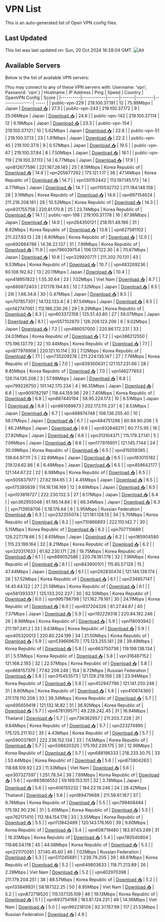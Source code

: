 # VPN List

This is an auto-generated list of Open VPN config files.

## Last Updated

This list was last updated on: Sun, 20 Oct 2024 16:28:04 GMT.
![Alt](https://repobeats.axiom.co/api/embed/186b98318ef1479477931607c1ad7d823f12451f.svg "Repobeats analytics image")

## Available Servers

Below is the list of available VPN servers:

(You may connect to any of these VPN servers with: Username: 'vpn', Password: 'vpn'.)
| Hostname | IP Address | Ping | Speed | Country | OpenVPN Config | Score |
|----------|------------|------|-------|---------|----------------| ----- |
| public-vpn-229 | 219.100.37.191 | 12 | 75.99Mbps | Japan | [Download 📥](./configs/server_0_JP.ovpn) | 27.3 |
| public-vpn-243 | 219.100.37.172 | 9 | 25.06Mbps | Japan | [Download 📥](./configs/server_1_JP.ovpn) | 24.8 |
| public-vpn-142 | 219.100.37.114 | 12 | 6.19Mbps | Japan | [Download 📥](./configs/server_2_JP.ovpn) | 23.3 |
| public-vpn-154 | 219.100.37.121 | 10 | 5.62Mbps | Japan | [Download 📥](./configs/server_3_JP.ovpn) | 22.8 |
| public-vpn-51 | 219.100.37.13 | 23 | 1.91Mbps | Japan | [Download 📥](./configs/server_4_JP.ovpn) | 22.2 |
| public-vpn-45 | 219.100.37.9 | 9 | 0.57Mbps | Japan | [Download 📥](./configs/server_5_JP.ovpn) | 19.5 |
| public-vpn-67 | 219.100.37.84 | 8 | 7.50Mbps | Japan | [Download 📥](./configs/server_6_JP.ovpn) | 18.1 |
| public-vpn-119 | 219.100.37.113 | 14 | 6.77Mbps | Japan | [Download 📥](./configs/server_7_JP.ovpn) | 17.9 |
| vpn812677596 | 221.167.26.145 | 25 | 8.19Mbps | Korea Republic of | [Download 📥](./configs/server_8_KR.ovpn) | 14.8 |
| vpn205677262 | 175.121.1.17 | 38 | 47.14Mbps | Korea Republic of | [Download 📥](./configs/server_9_KR.ovpn) | 14.7 |
| vpn130152442 | 113.197.145.173 | 14 | 4.77Mbps | Japan | [Download 📥](./configs/server_10_JP.ovpn) | 14.7 |
| vpn110532732 | 211.184.148.158 | 28 | 3.19Mbps | Korea Republic of | [Download 📥](./configs/server_11_KR.ovpn) | 14.6 |
| vpn897154624 | 211.218.208.181 | 28 | 10.52Mbps | Korea Republic of | [Download 📥](./configs/server_12_KR.ovpn) | 14.3 |
| vpn931755758 | 220.81.170.8 | 25 | 23.74Mbps | Korea Republic of | [Download 📥](./configs/server_13_KR.ovpn) | 14.1 |
| public-vpn-198 | 219.100.37.178 | 16 | 87.98Mbps | Japan | [Download 📥](./configs/server_14_JP.ovpn) | 14.0 |
| vpn264350121 | 218.151.48.166 | 31 | 8.92Mbps | Korea Republic of | [Download 📥](./configs/server_15_KR.ovpn) | 13.8 |
| vpn627581102 | 211.227.83.13 | 28 | 6.80Mbps | Korea Republic of | [Download 📥](./configs/server_16_KR.ovpn) | 12.0 |
| vpn692884786 | 14.36.22.137 | 31 | 7.99Mbps | Korea Republic of | [Download 📥](./configs/server_17_KR.ovpn) | 11.9 |
| vpn796039754 | 106.137.122.30 | 6 | 70.67Mbps | Japan | [Download 📥](./configs/server_18_JP.ovpn) | 10.8 |
| vpn329920771 | 211.202.70.131 | 43 | 9.53Mbps | Korea Republic of | [Download 📥](./configs/server_19_KR.ovpn) | 10.7 |
| vpn483269236 | 60.108.192.62 | 13 | 20.11Mbps | Japan | [Download 📥](./configs/server_20_JP.ovpn) | 10.4 |
| vpn418951822 | 1.55.30.64 | 23 | 7.02Mbps | Viet Nam | [Download 📥](./configs/server_21_VN.ovpn) | 8.7 |
| vpn680872403 | 217.178.194.83 | 13 | 7.32Mbps | Japan | [Download 📥](./configs/server_22_JP.ovpn) | 8.5 |
| 2i6 | 1.66.34.6 | 30 | 0.47Mbps | Japan | [Download 📥](./configs/server_23_JP.ovpn) | 8.5 |
| vpn707857301 | 14.132.133.4 | 8 | 97.54Mbps | Japan | [Download 📥](./configs/server_24_JP.ovpn) | 8.5 |
| vpn142747061 | 112.186.230.26 | 29 | 9.29Mbps | Korea Republic of | [Download 📥](./configs/server_25_KR.ovpn) | 8.3 |
| vpn603372158 | 125.51.43.80 | 27 | 59.07Mbps | Japan | [Download 📥](./configs/server_26_JP.ovpn) | 8.1 |
| vpn557102870 | 126.208.123.206 | 6 | 9.02Mbps | Japan | [Download 📥](./configs/server_27_JP.ovpn) | 7.2 |
| vpn486057000 | 220.86.172.231 | 33 | 24.03Mbps | Korea Republic of | [Download 📥](./configs/server_28_KR.ovpn) | 7.2 |
| vpn386212550 | 175.196.137.79 | 32 | 10.44Mbps | Korea Republic of | [Download 📥](./configs/server_29_KR.ovpn) | 7.1 |
| vpn977978908 | 220.121.10.114 | 33 | 7.12Mbps | Korea Republic of | [Download 📥](./configs/server_30_KR.ovpn) | 7.1 |
| vpn735209276 | 211.224.135.147 | 27 | 7.78Mbps | Korea Republic of | [Download 📥](./configs/server_31_KR.ovpn) | 7.0 |
| vpn839300631 | 121.157.231.66 | 28 | 8.85Mbps | Korea Republic of | [Download 📥](./configs/server_32_KR.ovpn) | 7.0 |
| vpn146277853 | 126.114.135.208 | 3 | 57.98Mbps | Japan | [Download 📥](./configs/server_33_JP.ovpn) | 6.8 |
| vpn799226750 | 101.142.170.234 | 4 | 96.35Mbps | Japan | [Download 📥](./configs/server_34_JP.ovpn) | 6.8 |
| vpn909782197 | 118.44.159.96 | 29 | 7.40Mbps | Korea Republic of | [Download 📥](./configs/server_35_KR.ovpn) | 6.8 |
| vpn887440194 | 58.95.224.173 | 10 | 6.51Mbps | Japan | [Download 📥](./configs/server_36_JP.ovpn) | 6.8 |
| vpn661089673 | 202.173.111.237 | 6 | 8.53Mbps | Japan | [Download 📥](./configs/server_37_JP.ovpn) | 6.7 |
| vpn488974748 | 106.136.255.40 | 10 | 59.17Mbps | Japan | [Download 📥](./configs/server_38_JP.ovpn) | 6.7 |
| vpn484751296 | 60.94.90.206 | 5 | 46.24Mbps | Japan | [Download 📥](./configs/server_39_JP.ovpn) | 6.6 |
| vpn932648211 | 60.77.5.95 | 16 | 27.82Mbps | Japan | [Download 📥](./configs/server_40_JP.ovpn) | 6.6 |
| vpn313104371 | 115.179.27.141 | 5 | 7.06Mbps | Japan | [Download 📥](./configs/server_41_JP.ovpn) | 6.6 |
| vpn177976901 | 121.145.7.144 | 24 | 30.09Mbps | Korea Republic of | [Download 📥](./configs/server_42_KR.ovpn) | 6.5 |
| vpn415059385 | 138.64.97.111 | 5 | 32.89Mbps | Japan | [Download 📥](./configs/server_43_JP.ovpn) | 6.5 |
| vpn183015182 | 219.124.62.86 | 6 | 6.48Mbps | Japan | [Download 📥](./configs/server_44_JP.ovpn) | 6.5 |
| vpn459642177 | 121.144.67.22 | 22 | 8.98Mbps | Korea Republic of | [Download 📥](./configs/server_45_KR.ovpn) | 6.5 |
| vpn505837977 | 27.82.194.65 | 3 | 4.45Mbps | Japan | [Download 📥](./configs/server_46_JP.ovpn) | 6.5 |
| vpn175385839 | 114.18.136.169 | 12 | 9.69Mbps | Japan | [Download 📥](./configs/server_47_JP.ovpn) | 6.5 |
| vpn103818727 | 222.230.132.3 | 27 | 8.17Mbps | Japan | [Download 📥](./configs/server_48_JP.ovpn) | 6.4 |
| vpn362955048 | 61.195.14.84 | 6 | 68.34Mbps | Japan | [Download 📥](./configs/server_49_JP.ovpn) | 6.3 |
| vpn713958706 | 5.18.176.64 | 6 | 5.95Mbps | Russian Federation | [Download 📥](./configs/server_50_RU.ovpn) | 6.3 |
| vpn232355074 | 121.161.128.13 | 34 | 5.70Mbps | Korea Republic of | [Download 📥](./configs/server_51_KR.ovpn) | 6.2 |
| vpn710866893 | 222.110.142.7 | 30 | 5.15Mbps | Korea Republic of | [Download 📥](./configs/server_52_KR.ovpn) | 6.2 |
| vpn707710689 | 126.227.178.66 | 5 | 8.65Mbps | Japan | [Download 📥](./configs/server_53_JP.ovpn) | 6.2 |
| vpn185904580 | 115.23.199.164 | 32 | 8.21Mbps | Korea Republic of | [Download 📥](./configs/server_54_KR.ovpn) | 6.2 |
| vpn320317633 | 61.82.230.171 | 28 | 19.75Mbps | Korea Republic of | [Download 📥](./configs/server_55_KR.ovpn) | 6.1 |
| vpn889052586 | 220.78.181.178 | 32 | 7.96Mbps | Korea Republic of | [Download 📥](./configs/server_56_KR.ovpn) | 6.1 |
| vpn843900101 | 115.65.57.129 | 15 | 47.44Mbps | Japan | [Download 📥](./configs/server_57_JP.ovpn) | 6.1 |
| vpn292830474 | 121.146.139.174 | 26 | 57.52Mbps | Korea Republic of | [Download 📥](./configs/server_58_KR.ovpn) | 6.1 |
| vpn234857147 | 14.45.64.122 | 27 | 21.58Mbps | Korea Republic of | [Download 📥](./configs/server_59_KR.ovpn) | 6.1 |
| vpn581393337 | 125.133.202.237 | 30 | 62.50Mbps | Korea Republic of | [Download 📥](./configs/server_60_KR.ovpn) | 6.0 |
| vpn995798798 | 121.162.79.161 | 30 | 24.11Mbps | Korea Republic of | [Download 📥](./configs/server_61_KR.ovpn) | 6.0 |
| vpn937204326 | 61.27.44.87 | 40 | 7.37Mbps | Japan | [Download 📥](./configs/server_62_JP.ovpn) | 5.9 |
| vpn192229318 | 220.84.192.246 | 26 | 8.98Mbps | Korea Republic of | [Download 📥](./configs/server_63_KR.ovpn) | 5.9 |
| vpn118093942 | 211.197.241.2 | 33 | 8.63Mbps | Korea Republic of | [Download 📥](./configs/server_64_KR.ovpn) | 5.9 |
| vpn405320012 | 220.80.224.199 | 34 | 21.50Mbps | Korea Republic of | [Download 📥](./configs/server_65_KR.ovpn) | 5.9 |
| vpn539669670 | 175.123.255.141 | 28 | 39.49Mbps | Korea Republic of | [Download 📥](./configs/server_66_KR.ovpn) | 5.8 |
| vpn663750736 | 119.199.138.134 | 31 | 5.51Mbps | Korea Republic of | [Download 📥](./configs/server_67_KR.ovpn) | 5.8 |
| vpn316467152 | 121.168.2.193 | 32 | 22.57Mbps | Korea Republic of | [Download 📥](./configs/server_68_KR.ovpn) | 5.8 |
| vpn866157379 | 77.82.209.248 | 154 | 6.72Mbps | Russian Federation | [Download 📥](./configs/server_69_RU.ovpn) | 5.8 |
| vpn315453573 | 121.129.219.156 | 28 | 23.94Mbps | Korea Republic of | [Download 📥](./configs/server_70_KR.ovpn) | 5.8 |
| vpn452947796 | 121.141.250.248 | 31 | 8.60Mbps | Korea Republic of | [Download 📥](./configs/server_71_KR.ovpn) | 5.8 |
| vpn410674360 | 211.178.110.209 | 33 | 39.34Mbps | Korea Republic of | [Download 📥](./configs/server_72_KR.ovpn) | 5.7 |
| vpn695659418 | 121.132.18.82 | 31 | 36.92Mbps | Korea Republic of | [Download 📥](./configs/server_73_KR.ovpn) | 5.7 |
| vpn878139571 | 49.228.242.45 | 31 | 18.94Mbps | Thailand | [Download 📥](./configs/server_74_TH.ovpn) | 5.7 |
| vpn736362957 | 211.203.7.228 | 31 | 9.64Mbps | Korea Republic of | [Download 📥](./configs/server_75_KR.ovpn) | 5.7 |
| vpn223274890 | 175.125.211.102 | 35 | 4.43Mbps | Korea Republic of | [Download 📥](./configs/server_76_KR.ovpn) | 5.7 |
| vpn590037801 | 222.236.152.134 | 33 | 7.63Mbps | Korea Republic of | [Download 📥](./configs/server_77_KR.ovpn) | 5.7 |
| vpn508820320 | 175.192.239.175 | 30 | 12.99Mbps | Korea Republic of | [Download 📥](./configs/server_78_KR.ovpn) | 5.7 |
| vpn688196333 | 218.233.30.75 | 33 | 53.44Mbps | Korea Republic of | [Download 📥](./configs/server_79_KR.ovpn) | 5.6 |
| vpn873804263 | 118.68.109.92 | 23 | 11.33Mbps | Viet Nam | [Download 📥](./configs/server_80_VN.ovpn) | 5.6 |
| vpn307327597 | 1.251.78.54 | 39 | 7.69Mbps | Korea Republic of | [Download 📥](./configs/server_81_KR.ovpn) | 5.6 |
| vpn863806552 | 59.169.153.101 | 32 | 3.78Mbps | Japan | [Download 📥](./configs/server_82_JP.ovpn) | 5.6 |
| vpn406155232 | 184.22.19.246 | 24 | 28.42Mbps | Thailand | [Download 📥](./configs/server_83_TH.ovpn) | 5.6 |
| vpn189479688 | 211.59.61.167 | 37 | 9.76Mbps | Korea Republic of | [Download 📥](./configs/server_84_KR.ovpn) | 5.5 |
| vpn799408484 | 175.192.90.236 | 31 | 5.45Mbps | Korea Republic of | [Download 📥](./configs/server_85_KR.ovpn) | 5.5 |
| vpn762171410 | 112.184.154.178 | 33 | 3.55Mbps | Korea Republic of | [Download 📥](./configs/server_86_KR.ovpn) | 5.5 |
| vpn113842489 | 120.143.176.160 | 39 | 9.60Mbps | Korea Republic of | [Download 📥](./configs/server_87_KR.ovpn) | 5.4 |
| vpn608719480 | 183.97.63.249 | 31 | 16.33Mbps | Korea Republic of | [Download 📥](./configs/server_88_KR.ovpn) | 5.4 |
| vpn780540804 | 119.66.54.118 | 45 | 44.08Mbps | Korea Republic of | [Download 📥](./configs/server_89_KR.ovpn) | 5.3 |
| vpn221170281 | 37.140.45.60 | 46 | 7.02Mbps | Russian Federation | [Download 📥](./configs/server_90_RU.ovpn) | 5.3 |
| vpn511245881 | 1.239.79.205 | 39 | 48.61Mbps | Korea Republic of | [Download 📥](./configs/server_91_KR.ovpn) | 5.2 |
| vpn649803633 | 118.71.213.89 | 26 | 2.28Mbps | Viet Nam | [Download 📥](./configs/server_92_VN.ovpn) | 5.2 |
| vpn402970398 | 211.179.204.251 | 38 | 88.57Mbps | Korea Republic of | [Download 📥](./configs/server_93_KR.ovpn) | 5.2 |
| vpn133849931 | 58.187.122.25 | 50 | 8.95Mbps | Viet Nam | [Download 📥](./configs/server_94_VN.ovpn) | 5.2 |
| vpn872718520 | 115.137.135.109 | 46 | 19.13Mbps | Korea Republic of | [Download 📥](./configs/server_95_KR.ovpn) | 5.1 |
| vpn693754168 | 183.81.124.231 | 49 | 14.36Mbps | Viet Nam | [Download 📥](./configs/server_96_VN.ovpn) | 5.0 |
| vpn992218126 | 92.37.157.99 | 117 | 21.53Mbps | Russian Federation | [Download 📥](./configs/server_97_RU.ovpn) | 4.9 |
